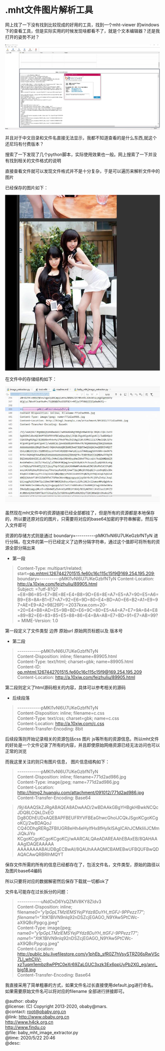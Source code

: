 .mht文件图片解析工具
=================

网上找了一下没有找到比较现成的好用的工具，找到一个mht-viewer 的windows下的查看工具，但是实际实用的时候发现啥都看不了，就是个文本编辑器？还是我打开的姿势不对？

![mht-viewer](screenshots/3.jpg)  

并且对于中文目录和文件名直接无法显示，我都不知道查看的是什么东西,就这个还尼玛有付费版本？  

搜索了一下发现了几个python脚本，实际使用效果也一般。网上搜索了一下并没有找到相关的文件格式的说明

直接查看文件就可以发现文件格式并不是十分复杂，于是可以遍历来解析文件中的图片

已经保存的图片如下：

![1](screenshots/1.jpg)

在文件中的存储结构如下：

![2](screenshots/2.jpg)

虽然现在mht文件中的资源链接已经全部都挂了，但是所有的资源都是本地保存的，所以要还原对应的图片，只需要将对应的base64加密的字符串解密，然后写入文件即可

资源的存储方式则是通过 boundary=----------pMKI1vNl6U7UKeGzbfNTyN 进行分隔，在文件的第一行已经定义了边界分隔字符串，通过这个值即可将所有的资源全部分隔出来

- 第一段

>Content-Type: multipart/related; start=<op.mhtml.1267442701515.fe60c16c115c15f9@169.254.195.209>; boundary=----------pMKI1vNl6U7UKeGzbfNTyN
Content-Location: http://a.10xjw.com/feizhuliu/89905.html  
Subject: =?utf-8?Q?=E8=B6=85=E7=BE=8E=E4=B8=9D=E6=8E=A7=E5=A7=90=E5=A6=B9=E8=8A=B1=E7=A7=92=E6=9D=80=E4=BD=A0=E6=B2=A1=E9=97=AE=E9=A2=98[26P]-=2037kxw.com=20-=20=E4=B8=AD=E5=9B=BD=E6=9C=80=E5=A4=A7=E7=9A=84=E8=89=B2=E6=83=85=E5=88=86=E4=BA=AB=E7=BD=91=E7=AB=99?=
MIME-Version: 1.0  

第一段定义了文件类型 边界 原始url 原始网页标题以及 版本号

- 第二段
>------------pMKI1vNl6U7UKeGzbfNTyN  
Content-Disposition: inline; filename=89905.html  
Content-Type: text/html; charset=gbk; name=89905.html  
Content-ID: <op.mhtml.1267442701515.fe60c16c115c15f9@169.254.195.209>  
Content-Location: http://a.10xjw.com/feizhuliu/89905.html  

第二段则定义了html源码相关的内容，具体可以参考相关的源码

- 后续段落
>------------pMKI1vNl6U7UKeGzbfNTyN  
Content-Disposition: inline; filename=c.css  
Content-Type: text/css; charset=gbk; name=c.css  
Content-Location: http://a.10xjw.com/c.css  
Content-Transfer-Encoding: 8bit  

后续段落则开始记录相关的资源包括css 图片 js等所有的资源信息。所以mht文件的好处是一个文件记录了所有的内容，并且即使原始网络资源已经无法访问也可以正常的浏览

而我这里关注的则只有图片信息， 图片信息结构如下：

> ------------pMKI1vNl6U7UKeGzbfNTyN  
Content-Disposition: inline; filename=771d2ad986.jpg  
Content-Type: image/jpeg; name=771d2ad986.jpg  
Content-Location: http://himg2.huanqiu.com/attachment/091012/771d2ad986.jpg  
Content-Transfer-Encoding: Base64  

>/9j/4AAQSkZJRgABAQEA8ADwAAD/2wBDAAkGBgYHBgkHBwkNCQcJDQ8LCQkLDxEO
Dg8ODhEUDxAQEBAPFBEUFRYVFBEaGhwcGholJCQkJSgoKCgoKCgoKCj/2wBDAQoJ
CQ4ODhgRERgZFBIUGR8eHh4eHyIfHx8fHyIkISAgICAhJCMkIiIiJCMmJiQkJiYo
KCgoKCgoKCgoKCgoKCj/wAARCALQAeADAREAAhEBAxEB/8QAHAAAAgIDAQEAAAAA
AAAAAAAABAUDBgECBwAI/8QAUhAAAQMCBAMEBwUFBQUFBwQDAQACAwQRBRIhMQYT

保存文件所需的所有的信息已经都存在了，包活文件名，文件类型，原始的路径以及图片base64编码

所以只要将对应的数据解密然后保存下载就一切都ok了

文件名可能存在过长拆分的问题：

>------------uNdOxD6YsQZMV8KY8Zldv3  
Content-Disposition: inline; filename*0="y1pGpLTMzlEMSYejPYdz8DuYH_ttGFJ-9PPezzT7";  
 filename*1="XtK1BlVN9nlq92nDSZcjEGAGO_N9YAw5PtCWc-aX9QBcPpgcg.jpeg"  
Content-Type: image/jpeg; name*0="y1pGpLTMzlEMSYejPYdz8DuYH_ttGFJ-9PPezzT7";  
 name*1="XtK1BlVN9nlq92nDSZcjEGAGO_N9YAw5PtCWc-aX9QBcPpgcg.jpeg"  
Content-Location: http://public.blu.livefilestore.com/y1phEb_sfR0Z7hVsySTRZ06sRwVSc7LI_whCIjV-xzTuqm1embz8wPPtC0eXr69ZaLGUC3xzk3Ex6ppUyPb2XG_eg/anri_big18.jpg  
Content-Transfer-Encoding: Base64  

我直接采用了简单粗暴的方式，如果文件名过长直接使用default.jpg进行命名。如果需要原始文件名可以将对应的filename 全部进行拼接即可。

@author: obaby  
@license: (C) Copyright 2013-2020, obaby@mars.  
@contact: root@obaby.org.cn  
@link: http://www.obaby.org.cn  
        http://www.h4ck.org.cn  
        http://www.findu.co  
@file: baby_mht_image_extractor.py  
@time: 2020/5/22 20:46  
@desc:  

